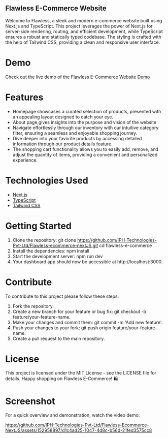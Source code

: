 ## Flawless E-Commerce Website

Welcome to Flawless, a sleek and modern e-commerce website built using Next.js and TypeScript. This project leverages the power of Next.js for server-side rendering, routing, and efficient development, while TypeScript ensures a robust and statically typed codebase. The styling is crafted with the help of Tailwind CSS, providing a clean and responsive user interface.

# Demo

Check out the live demo of the Flawless E-Commerce Website [Demo](https://flawless-ecommerce-next-js-nine.vercel.app/)

# Features

- Homepage showcases a curated selection of products, presented with an appealing layout designed to catch your eye.
- About page,gives insights into the purpose and vision of the website 
- Navigate effortlessly through our inventory with our intuitive category filter, ensuring a seamless and enjoyable shopping journey.
- Dive deeper into your favorite products by accessing detailed information through our product details feature.
- The shopping cart functionality allows you to easily add, remove, and adjust the quantity of items, providing a convenient and personalized experience. 

# Technologies Used
- [Next.js](https://nextjs.org/docs)
- [TypeScript](https://www.typescriptlang.org/docs/)
- [Tailwind CSS](https://tailwindcss.com/docs/installation)

# Getting Started

1. Clone the repository:
git clone https://github.com/IPH-Technologies-Pvt-Ltd/Flawless-ecommerce-nextJS.git
cd flawless-e-commerce
2. Install the dependencies: npm install
3. Start the development server: npm run dev
4. Your dashboard app should now be accessible at http://localhost:3000.

# Contribute

To contribute to this project please follow these steps:
1. Fork the repository.
2. Create a new branch for your feature or bug fix: git checkout -b feature/your-feature-name.
3. Make your changes and commit them: git commit -m 'Add new feature'.
4. Push your changes to your fork: git push origin feature/your-feature-name.
5. Create a pull request to the main repository.

# License

This project is licensed under the MIT License - see the LICENSE file for details.
Happy shopping on Flawless E-Commerce! 🛍️

# Screenshot

For a quick overview and demonstration, watch the video demo:

https://github.com/IPH-Technologies-Pvt-Ltd/Flawless-Ecommerce-NextJS/assets/152958897/d1c4ad25-1047-4d8c-b56d-21fed3575cc8



